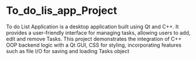 # To_do_lis_app_Project
To do List Application is a desktop application built using Qt and C++. It provides a user-friendly interface for managing tasks, allowing users to add, edit and remove Tasks. This project demonstrates the integration of C++ OOP backend logic with a Qt GUI, CSS for styling, incorporating features such as file I/O for saving and loading Tasks object
